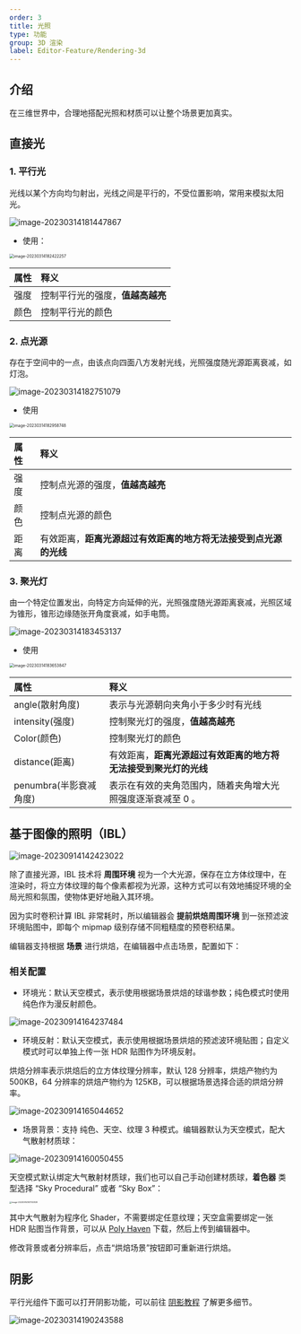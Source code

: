 ```yaml
---
order: 3
title: 光照
type: 功能
group: 3D 渲染
label: Editor-Feature/Rendering-3d
---
```


## 介绍

在三维世界中，合理地搭配光照和材质可以让整个场景更加真实。

## 直接光

### 1. 平行光

光线以某个方向均匀射出，光线之间是平行的，不受位置影响，常用来模拟太阳光。

![image-20230314181447867](https://gw.alipayobjects.com/zos/OasisHub/3fbe665e-6b9d-470d-a1a6-bfe3ac73c7c8/image-20230314181447867.png)

- 使用：

<img src="https://gw.alipayobjects.com/zos/OasisHub/ab268781-b32a-4e54-b021-07589e15e9da/image-20230314182422257.png" alt="image-20230314182422257" style="zoom:50%;" />

| 属性 | 释义                             |
| :--- | :------------------------------- |
| 强度 | 控制平行光的强度，**值越高越亮** |
| 颜色 | 控制平行光的颜色                 |

### 2. 点光源

存在于空间中的一点，由该点向四面八方发射光线，光照强度随光源距离衰减，如灯泡。

![image-20230314182751079](https://gw.alipayobjects.com/zos/OasisHub/6e5e33d4-0daa-425c-b333-8359572970c6/image-20230314182751079.png)

- 使用

<img src="https://gw.alipayobjects.com/zos/OasisHub/cbc48c49-fb1c-4a5a-8375-eec0543bfea9/image-20230314182958748.png" alt="image-20230314182958748" style="zoom:50%;" />

| 属性 | 释义                                                             |
| :--- | :--------------------------------------------------------------- |
| 强度 | 控制点光源的强度，**值越高越亮**                                 |
| 颜色 | 控制点光源的颜色                                                 |
| 距离 | 有效距离，**距离光源超过有效距离的地方将无法接受到点光源的光线** |

### 3. 聚光灯

由一个特定位置发出，向特定方向延伸的光，光照强度随光源距离衰减，光照区域为锥形，锥形边缘随张开角度衰减，如手电筒。

![image-20230314183453137](https://gw.alipayobjects.com/zos/OasisHub/bc6a0121-2557-4f44-926f-4952d76a310a/image-20230314183453137.png)

- 使用

<img src="https://gw.alipayobjects.com/zos/OasisHub/3b2ebb37-391e-46f7-a834-df232a383983/image-20230314183653847.png" alt="image-20230314183653847" style="zoom:50%;" />

| 属性                   | 释义                                                             |
| :--------------------- | :--------------------------------------------------------------- |
| angle(散射角度)        | 表示与光源朝向夹角小于多少时有光线                               |
| intensity(强度)        | 控制聚光灯的强度，**值越高越亮**                                 |
| Color(颜色)            | 控制聚光灯的颜色                                                 |
| distance(距离)         | 有效距离，**距离光源超过有效距离的地方将无法接受到聚光灯的光线** |
| penumbra(半影衰减角度) | 表示在有效的夹角范围内，随着夹角增大光照强度逐渐衰减至 0 。      |

## 基于图像的照明（IBL）

![image-20230914142423022](https://gw.alipayobjects.com/zos/OasisHub/ce57cb4c-2285-4c36-b5a2-d89b70280282/image-20230914142423022.png)

除了直接光源，IBL 技术将 **周围环境** 视为一个大光源，保存在立方体纹理中，在渲染时，将立方体纹理的每个像素都视为光源，这种方式可以有效地捕捉环境的全局光照和氛围，使物体更好地融入其环境。

因为实时卷积计算 IBL 非常耗时，所以编辑器会 **提前烘焙周围环境** 到一张预滤波环境贴图中，即每个 mipmap 级别存储不同粗糙度的预卷积结果。

编辑器支持根据 **场景** 进行烘焙，在编辑器中点击场景，配置如下：

### 相关配置

- 环境光：默认天空模式，表示使用根据场景烘焙的球谐参数；纯色模式时使用纯色作为漫反射颜色。

![image-20230914164237484](https://gw.alipayobjects.com/zos/OasisHub/b0b1f614-dba2-41d5-a888-654256552287/image-20230914164237484.png)

- 环境反射：默认天空模式，表示使用根据场景烘焙的预滤波环境贴图；自定义模式时可以单独上传一张 HDR 贴图作为环境反射。

烘焙分辨率表示烘焙后的立方体纹理分辨率，默认 128 分辨率，烘焙产物约为 500KB，64 分辨率的烘焙产物约为 125KB，可以根据场景选择合适的烘焙分辨率。

![image-20230914165044652](https://gw.alipayobjects.com/zos/OasisHub/05562080-53f2-4256-852e-54bf182b9aec/image-20230914165044652.png)

- 场景背景：支持 纯色、天空、纹理 3 种模式。编辑器默认为天空模式，配大气散射材质球：

![image-20230914160050455](https://gw.alipayobjects.com/zos/OasisHub/304fdc0f-36ca-47d1-8f23-de4c4da08b58/image-20230914160050455.png)

天空模式默认绑定大气散射材质球，我们也可以自己手动创建材质球，**着色器** 类型选择 “Sky Procedural” 或者 “Sky Box”：

<img src="https://gw.alipayobjects.com/zos/OasisHub/0fa9b8af-9cf0-4a91-860b-907bdb7ba940/image-20230914161700839.png" alt="image-20230914161700839" style="zoom:25%;" />

其中大气散射为程序化 Shader，不需要绑定任意纹理；天空盒需要绑定一张 HDR 贴图当作背景，可以从 [Poly Haven](https://polyhaven.com/hdris) 下载，然后上传到编辑器中。

修改背景或者分辨率后，点击“烘焙场景”按钮即可重新进行烘焙。

## 阴影

平行光组件下面可以打开阴影功能，可以前往 [阴影教程](${docs}shadow-cn) 了解更多细节。

![image-20230314190243588](https://gw.alipayobjects.com/zos/OasisHub/5936315b-ebbe-41e0-a251-d03ff1378ab6/image-20230314190243588.png)
